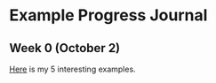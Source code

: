 # Example Progress Journal
## Week 0 (October 2)
[Here](Files/interesting_examples.html ) is my 5 interesting examples.
